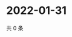 # 2022-01-31

共 0 条

<!-- BEGIN WEIBO -->
<!-- 最后更新时间 Mon Jan 31 2022 13:12:30 GMT+0800 (China Standard Time) -->

<!-- END WEIBO -->
